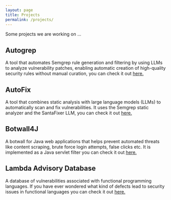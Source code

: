 ```yaml
---
layout: page
title: Projects
permalink: /projects/
---
```


Some projects we are working on ...

## Autogrep

A tool that automates Semgrep rule generation and filtering by using LLMs to analyze vulnerability patches, enabling automatic creation of high-quality security rules without manual curation, you can check it out [here.](https://github.com/lambdasec/autogrep) 

## AutoFix

A tool that combines static analysis with large language models (LLMs) to automatically scan and fix vulnerabilities. It uses the Semgrep static analyzer and the SantaFixer LLM, you can check it out [here.](https://github.com/lambdasec/autofix) 

## Botwall4J

A botwall for Java web applications that helps prevent automated threats like content scraping, brute force login attempts, false clicks etc. It is implemented as a Java servlet filter you can check it out [here.](https://github.com/lambdasec/botwall4j) 

## Lambda Advisory Database

A database of vulnerabilities associated with functional programming languages. If you have ever wondered what kind of defects lead to security issues in functional languages you can check it out [here.](https://github.com/lambdasec/lambda-advisory-db)
